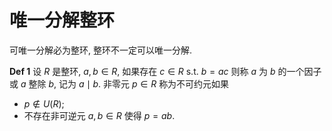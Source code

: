 # 唯一分解整环

可唯一分解必为整环, 整环不一定可以唯一分解.

**Def 1** 设 $R$ 是整环, $a,b\in R$, 如果存在 $c\in R\ \mathrm{s.t.}\ b=ac$ 则称 $a$ 为 $b$ 的一个因子或 $a$ 整除 $b$, 记为 $a\mid b$. 非零元 $p\in R$ 称为不可约元如果

- $p\notin U(R)$;
- 不存在非可逆元 $a,b\in R$ 使得 $p=ab$.
